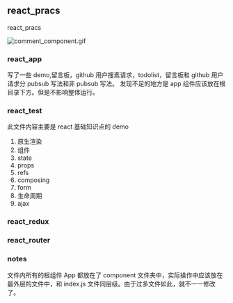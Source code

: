 ## react_pracs

react_pracs

![comment_component.gif](http://ww1.sinaimg.cn/large/005NUwyggy1gbr6jj0plcg30r70gagr9.gif)

### react_app

写了一些 demo,留言板，github 用户搜素请求，todolist，留言板和 github 用户请求分 pubsub 写法和非 pubsub 写法。
发现不足的地方是 app 组件应该放在根目录下方。但是不影响整体运行。

### react_test

此文件内容主要是 react 基础知识点的 demo

1. 原生渲染
2. 组件
3. state
4. props
5. refs
6. composing
7. form
8. 生命周期
9. ajax

### react_redux

### react_router

### notes

文件内所有的根组件 App 都放在了 component 文件夹中，实际操作中应该放在最外层的文件中，和 index.js 文件同层级。由于过多文件如此，就不一一修改了。
